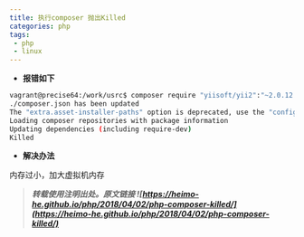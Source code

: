 ```yaml
---
title: 执行composer 抛出Killed
categories: php
tags:
 - php
 - linux
---
```


- **报错如下**

```bash
vagrant@precise64:/work/usrc$ composer require "yiisoft/yii2":"~2.0.12.1"
./composer.json has been updated
The "extra.asset-installer-paths" option is deprecated, use the "config.fxp-asset.installer-paths" option
Loading composer repositories with package information
Updating dependencies (including require-dev)
Killed
```
<!-- more -->

- **解决办法**

内存过小，加大虚拟机内存



> ***转载使用注明出处。原文链接 ![https://heimo-he.github.io/php/2018/04/02/php-composer-killed/](https://heimo-he.github.io/php/2018/04/02/php-composer-killed/)***